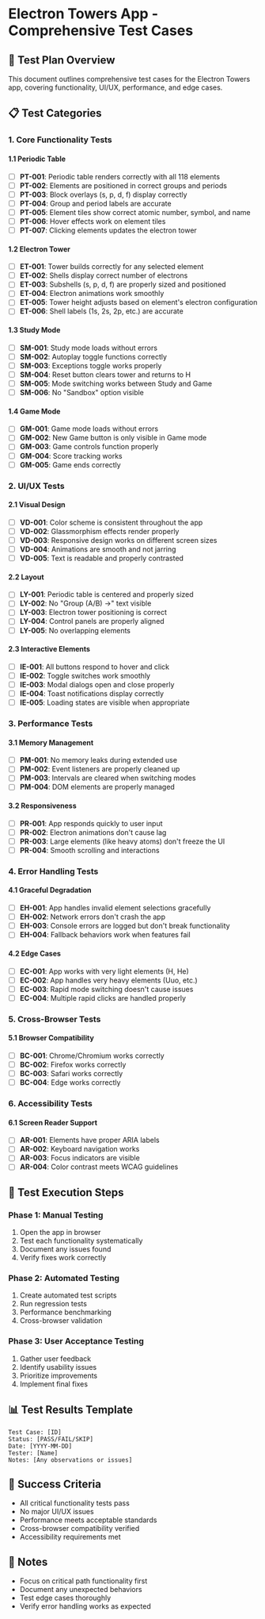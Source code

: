 # Electron Towers App - Comprehensive Test Cases

## 🧪 Test Plan Overview
This document outlines comprehensive test cases for the Electron Towers app, covering functionality, UI/UX, performance, and edge cases.

## 📋 Test Categories

### 1. Core Functionality Tests
#### 1.1 Periodic Table
- [ ] **PT-001**: Periodic table renders correctly with all 118 elements
- [ ] **PT-002**: Elements are positioned in correct groups and periods
- [ ] **PT-003**: Block overlays (s, p, d, f) display correctly
- [ ] **PT-004**: Group and period labels are accurate
- [ ] **PT-005**: Element tiles show correct atomic number, symbol, and name
- [ ] **PT-006**: Hover effects work on element tiles
- [ ] **PT-007**: Clicking elements updates the electron tower

#### 1.2 Electron Tower
- [ ] **ET-001**: Tower builds correctly for any selected element
- [ ] **ET-002**: Shells display correct number of electrons
- [ ] **ET-003**: Subshells (s, p, d, f) are properly sized and positioned
- [ ] **ET-004**: Electron animations work smoothly
- [ ] **ET-005**: Tower height adjusts based on element's electron configuration
- [ ] **ET-006**: Shell labels (1s, 2s, 2p, etc.) are accurate

#### 1.3 Study Mode
- [ ] **SM-001**: Study mode loads without errors
- [ ] **SM-002**: Autoplay toggle functions correctly
- [ ] **SM-003**: Exceptions toggle works properly
- [ ] **SM-004**: Reset button clears tower and returns to H
- [ ] **SM-005**: Mode switching works between Study and Game
- [ ] **SM-006**: No "Sandbox" option visible

#### 1.4 Game Mode
- [ ] **GM-001**: Game mode loads without errors
- [ ] **GM-002**: New Game button is only visible in Game mode
- [ ] **GM-003**: Game controls function properly
- [ ] **GM-004**: Score tracking works
- [ ] **GM-005**: Game ends correctly

### 2. UI/UX Tests
#### 2.1 Visual Design
- [ ] **VD-001**: Color scheme is consistent throughout the app
- [ ] **VD-002**: Glassmorphism effects render properly
- [ ] **VD-003**: Responsive design works on different screen sizes
- [ ] **VD-004**: Animations are smooth and not jarring
- [ ] **VD-005**: Text is readable and properly contrasted

#### 2.2 Layout
- [ ] **LY-001**: Periodic table is centered and properly sized
- [ ] **LY-002**: No "Group (A/B) →" text visible
- [ ] **LY-003**: Electron tower positioning is correct
- [ ] **LY-004**: Control panels are properly aligned
- [ ] **LY-005**: No overlapping elements

#### 2.3 Interactive Elements
- [ ] **IE-001**: All buttons respond to hover and click
- [ ] **IE-002**: Toggle switches work smoothly
- [ ] **IE-003**: Modal dialogs open and close properly
- [ ] **IE-004**: Toast notifications display correctly
- [ ] **IE-005**: Loading states are visible when appropriate

### 3. Performance Tests
#### 3.1 Memory Management
- [ ] **PM-001**: No memory leaks during extended use
- [ ] **PM-002**: Event listeners are properly cleaned up
- [ ] **PM-003**: Intervals are cleared when switching modes
- [ ] **PM-004**: DOM elements are properly managed

#### 3.2 Responsiveness
- [ ] **PR-001**: App responds quickly to user input
- [ ] **PR-002**: Electron animations don't cause lag
- [ ] **PR-003**: Large elements (like heavy atoms) don't freeze the UI
- [ ] **PR-004**: Smooth scrolling and interactions

### 4. Error Handling Tests
#### 4.1 Graceful Degradation
- [ ] **EH-001**: App handles invalid element selections gracefully
- [ ] **EH-002**: Network errors don't crash the app
- [ ] **EH-003**: Console errors are logged but don't break functionality
- [ ] **EH-004**: Fallback behaviors work when features fail

#### 4.2 Edge Cases
- [ ] **EC-001**: App works with very light elements (H, He)
- [ ] **EC-002**: App handles very heavy elements (Uuo, etc.)
- [ ] **EC-003**: Rapid mode switching doesn't cause issues
- [ ] **EC-004**: Multiple rapid clicks are handled properly

### 5. Cross-Browser Tests
#### 5.1 Browser Compatibility
- [ ] **BC-001**: Chrome/Chromium works correctly
- [ ] **BC-002**: Firefox works correctly
- [ ] **BC-003**: Safari works correctly
- [ ] **BC-004**: Edge works correctly

### 6. Accessibility Tests
#### 6.1 Screen Reader Support
- [ ] **AR-001**: Elements have proper ARIA labels
- [ ] **AR-002**: Keyboard navigation works
- [ ] **AR-003**: Focus indicators are visible
- [ ] **AR-004**: Color contrast meets WCAG guidelines

## 🚀 Test Execution Steps

### Phase 1: Manual Testing
1. Open the app in browser
2. Test each functionality systematically
3. Document any issues found
4. Verify fixes work correctly

### Phase 2: Automated Testing
1. Create automated test scripts
2. Run regression tests
3. Performance benchmarking
4. Cross-browser validation

### Phase 3: User Acceptance Testing
1. Gather user feedback
2. Identify usability issues
3. Prioritize improvements
4. Implement final fixes

## 📊 Test Results Template

```
Test Case: [ID]
Status: [PASS/FAIL/SKIP]
Date: [YYYY-MM-DD]
Tester: [Name]
Notes: [Any observations or issues]
```

## 🎯 Success Criteria
- All critical functionality tests pass
- No major UI/UX issues
- Performance meets acceptable standards
- Cross-browser compatibility verified
- Accessibility requirements met

## 📝 Notes
- Focus on critical path functionality first
- Document any unexpected behaviors
- Test edge cases thoroughly
- Verify error handling works as expected
